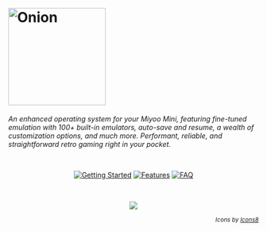 <p>&nbsp;</p>

# <img alt="Onion" src="https://user-images.githubusercontent.com/44569252/179510333-40793fbc-f2a3-4269-8ab9-569b191d423f.png" width="196px">

*An enhanced operating system for your Miyoo Mini, featuring fine-tuned emulation with 100+ built-in emulators, auto-save and resume, a wealth of customization options, and much more. Performant, reliable, and straightforward retro gaming right in your pocket.*

<p>&nbsp;</p>

<p align="center">
<a href="https://github.com/OnionUI/Onion/wiki"><img alt="Getting Started" src="https://user-images.githubusercontent.com/44569252/190487908-0fb16c8e-5ff5-4ee2-921a-0a9427f26587.png"></a>
<a href="https://github.com/OnionUI/Onion/wiki/Features"><img alt="Features" src="https://user-images.githubusercontent.com/44569252/190487893-7a4a2287-462a-4d91-a4fc-ace80580653a.png"></a>
<a href="https://github.com/OnionUI/Onion/wiki/Frequently-Asked-Questions-%28FAQ%29"><img alt="FAQ" src="https://user-images.githubusercontent.com/44569252/190487922-3d6b8df9-da26-47e8-b397-e4104156ede6.png"></a>
</p>

<p>&nbsp;</p>

<p align="center"><a href="https://github.com/OnionUI/Onion/wiki/Features"><img src="https://user-images.githubusercontent.com/44569252/189437613-6fe9a5ed-b47a-4d4f-babe-a4236f21d6e3.gif"></a></p>

<p align="right"><sub><i>Icons by <a href="https://icons8.com" target="_blank">Icons8</a></i></sub></p>
